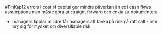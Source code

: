 #FinKap12
errors i cost of capital ger mindre påverkan än ex i cash flows
assumptions man måste göra är straight forward och enkla att dokumentera
- managers fipplar mindre
får managers att tänka på risk på rätt sätt - inte bry sig för mycket om diversifiable risk
